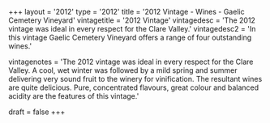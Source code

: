 +++
layout = '2012'
type = '2012'
title = '2012 Vintage - Wines - Gaelic Cemetery Vineyard'
vintagetitle = '2012 Vintage'
vintagedesc = 'The 2012 vintage was ideal in every respect for the Clare Valley.'
vintagedesc2 = 'In this vintage Gaelic Cemetery Vineyard offers a range of four outstanding wines.'


vintagenotes = 'The 2012 vintage was ideal in every respect for the Clare Valley. A cool, wet winter was followed by a mild spring and summer delivering very sound fruit to the winery for vinification. The resultant wines are quite delicious. Pure, concentrated flavours, great colour and balanced acidity are the features of this vintage.'

draft = false
+++